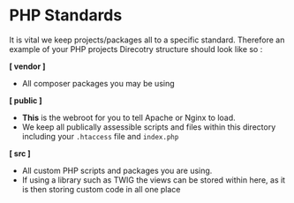 # PHP Standards

It is vital we keep projects/packages all to a specific standard. Therefore an example of your PHP projects 
Direcotry structure should look like so :

**[ vendor ]**
* All composer packages you may be using


**[ public ]**
* **This** is the webroot for you to tell Apache or Nginx to load.
* We keep all publically assessible scripts and files within this directory including your `.htaccess` file and `index.php`


**[ src ]**
* All custom PHP scripts and packages you are using.
* If using a library such as TWIG the views can be stored within here, as it is then storing custom code in all one place
